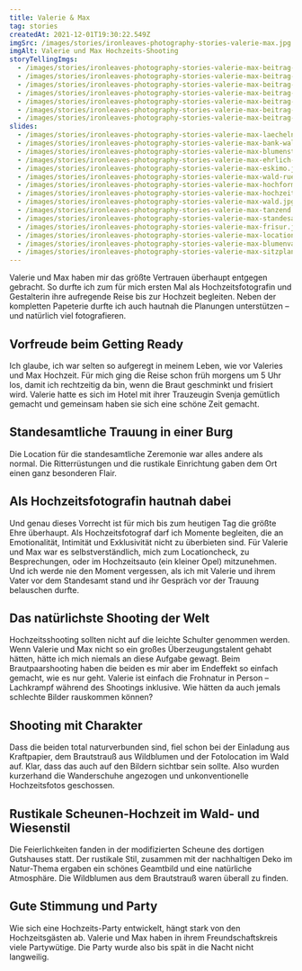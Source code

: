 ```yaml
---
title: Valerie & Max
tag: stories
createdAt: 2021-12-01T19:30:22.549Z
imgSrc: /images/stories/ironleaves-photography-stories-valerie-max.jpg
imgAlt: Valerie und Max Hochzeits-Shooting
storyTellingImgs:
  - /images/stories/ironleaves-photography-stories-valerie-max-beitrag-ablauf-getting-ready-schminken-braut.jpg
  - /images/stories/ironleaves-photography-stories-valerie-max-beitrag-ablauf-standesamt-burg.jpg
  - /images/stories/ironleaves-photography-stories-valerie-max-beitrag-ablauf-hautnah-dabei-rueckspiegel-hochzeitsauto.jpg
  - /images/stories/ironleaves-photography-stories-valerie-max-beitrag-ablauf-lachkrampf-shooting-frohnatur.jpg
  - /images/stories/ironleaves-photography-stories-valerie-max-beitrag-ablauf-wanderschuhe-unkonventionelle-natuerliche-hochzeitsfotos.jpg
  - /images/stories/ironleaves-photography-stories-valerie-max-beitrag-ablauf-kuchen-anschneiden.jpg
  - /images/stories/ironleaves-photography-stories-valerie-max-beitrag-ablauf-erster-tanz-party.jpg
slides:
  - /images/stories/ironleaves-photography-stories-valerie-max-laecheln.jpg
  - /images/stories/ironleaves-photography-stories-valerie-max-bank-waldrand.jpg
  - /images/stories/ironleaves-photography-stories-valerie-max-blumenstrauss-wildblumen.jpg
  - /images/stories/ironleaves-photography-stories-valerie-max-ehrlich-ungestellt.jpg
  - /images/stories/ironleaves-photography-stories-valerie-max-eskimo.jpg
  - /images/stories/ironleaves-photography-stories-valerie-max-wald-rueckenansicht.jpg
  - /images/stories/ironleaves-photography-stories-valerie-max-hochformat.jpg
  - /images/stories/ironleaves-photography-stories-valerie-max-hochzeitskleid.jpg
  - /images/stories/ironleaves-photography-stories-valerie-max-wald.jpg
  - /images/stories/ironleaves-photography-stories-valerie-max-tanzend.jpg
  - /images/stories/ironleaves-photography-stories-valerie-max-standesamt.jpg
  - /images/stories/ironleaves-photography-stories-valerie-max-frisur.jpg
  - /images/stories/ironleaves-photography-stories-valerie-max-location-scheune.jpg
  - /images/stories/ironleaves-photography-stories-valerie-max-blumenvasen-deko.jpg
  - /images/stories/ironleaves-photography-stories-valerie-max-sitzplan.jpg
---
```


Valerie und Max haben mir das größte Vertrauen überhaupt entgegen gebracht. So durfte ich zum für mich ersten Mal als Hochzeitsfotografin und Gestalterin ihre aufregende Reise bis zur Hochzeit begleiten. Neben der kompletten Papeterie durfte ich auch hautnah die Planungen unterstützen – und natürlich viel fotografieren.

## Vorfreude beim Getting Ready

Ich glaube, ich war selten so aufgeregt in meinem Leben, wie vor Valeries und Max Hochzeit. Für mich ging die Reise schon früh morgens um 5 Uhr los, damit ich rechtzeitig da bin, wenn die Braut geschminkt und frisiert wird. Valerie hatte es sich im Hotel mit ihrer Trauzeugin Svenja gemütlich gemacht und gemeinsam haben sie sich eine schöne Zeit gemacht.

## Standesamtliche Trauung in einer Burg

Die Location für die standesamtliche Zeremonie war alles andere als normal. Die Ritterrüstungen und die rustikale Einrichtung gaben dem Ort einen ganz besonderen Flair.

## Als Hochzeitsfotografin hautnah dabei

Und genau dieses Vorrecht ist für mich bis zum heutigen Tag die größte Ehre überhaupt. Als Hochzeitsfotograf darf ich Momente begleiten, die an Emotionalität, Intimität und Exklusivität nicht zu überbieten sind. Für Valerie und Max war es selbstverständlich, mich zum Locationcheck, zu Besprechungen, oder im Hochzeitsauto (ein kleiner Opel) mitzunehmen. Und ich werde nie den Moment vergessen, als ich mit Valerie und ihrem Vater vor dem Standesamt stand und ihr Gespräch vor der Trauung belauschen durfte.

## Das natürlichste Shooting der Welt

Hochzeitsshooting sollten nicht auf die leichte Schulter genommen werden. Wenn Valerie und Max nicht so ein großes Überzeugungstalent gehabt hätten, hätte ich mich niemals an diese Aufgabe gewagt. Beim Brautpaarshooting haben die beiden es mir aber im Endeffekt so einfach gemacht, wie es nur geht. Valerie ist einfach die Frohnatur in Person – Lachkrampf während des Shootings inklusive. Wie hätten da auch jemals schlechte Bilder rauskommen können?

## Shooting mit Charakter

Dass die beiden total naturverbunden sind, fiel schon bei der Einladung aus Kraftpapier, dem Brautstrauß aus Wildblumen und der Fotolocation im Wald auf. Klar, dass das auch auf den Bildern sichtbar sein sollte. Also wurden kurzerhand die Wanderschuhe angezogen und unkonventionelle Hochzeitsfotos geschossen.

## Rustikale Scheunen-Hochzeit im Wald- und Wiesenstil

Die Feierlichkeiten fanden in der modifizierten Scheune des dortigen Gutshauses statt. Der rustikale Stil, zusammen mit der nachhaltigen Deko im Natur-Thema ergaben ein schönes Geamtbild und eine natürliche Atmosphäre. Die Wildblumen aus dem Brautstrauß waren überall zu finden.

## Gute Stimmung und Party

Wie sich eine Hochzeits-Party entwickelt, hängt stark von den Hochzeitsgästen ab. Valerie und Max haben in ihrem Freundschaftskreis viele Partywütige. Die Party wurde also bis spät in die Nacht nicht langweilig.
